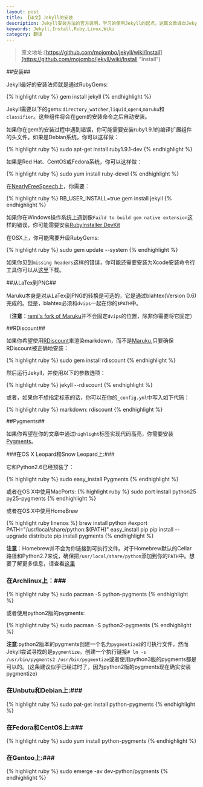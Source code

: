 ```yaml
---
layout: post
title: 【译文】Jekyll的安装
description: Jekyll安装方法的官方说明，学习的使用Jekyll的起点。这篇文章译自Jekyll的官方Wiki，希望能对不熟悉英文的朋友们有所帮助。
keywords: Jekyll,Install,Ruby,Linux,Wiki
category: 翻译
---
```


> 原文地址:[https://github.com/mojombo/jekyll/wiki/Install](https://github.com/mojombo/jekyll/wiki/Install "Install")

##安装##

Jekyll最好的安装法师就是通过RubyGems:

{% highlight ruby %}
gem install jekyll
{% endhighlight %}

Jekyll需要以下的gems:`directory_watcher`,`liquid`,`open4`,`maruku`和`classifier`。这些组件将会在gem的安装命令之后自动安装。

如果你在gem的安装过程中遇到错误，你可能需要安装ruby1.9.1的编译扩展组件的头文件。如果是Debian系统，你可以这样做：

{% highlight ruby %}
sudo apt-get install ruby1.9.1-dev
{% endhighlight %}

如果是Red Hat、CentOS或Fedora系统，你可以这样做：

{% highlight ruby %}
sudo yum install ruby-devel
{% endhighlight %}

在[NearlyFreeSpeech](https://www.nearlyfreespeech.net/ "NearlyFreeSpeech")上，你需要：

{% highlight ruby %}
RB_USER_INSTALL=true gem install jekyll
{% endhighlight %}

如果你在Windows操作系统上遇到像`Faild to build gem native extension`这样的错误，你可能需要安装[RubyInstaller DevKit](https://github.com/oneclick/rubyinstaller/wiki/development-kit "RubyInstaller DevKit")

在OSX上，你可能需要升级RubyGems:

{% highlight ruby %}
sudo gem update --system 
{% endhighlight %}

如果你见到`missing headers`这样的错误，你可能还需要安装为Xcode安装命令行工具你可以从[这里](https://developer.apple.com/downloads/index.action)下载。


##从LaTex到PNG##

Maruku本身是对从LaTex到PNG的转换是可选的，它是通过blahtex(Version 0.6)完成的。但是，blahtex必须和`dvips`一起在你的`$PATH`中。

（**注意**：[remi's fork of Maruku](http://github.com/remi/maruku/tree/master)并不会固定`dvips`的位置，除非你需要将它固定）

##RDiscount##

如果你希望使用[RDiscount](http://github.com/rtomayko/rdiscount/tree/master)来渲染markdown，而不是[Maruku](http://maruku.rubyforge.org/),只要确保RDiscount被正确地安装：

{% highlight ruby %}
sudo gem install rdiscount
{%  endhighlight %}

然后运行Jekyll，并使用以下的参数选项：

{% highlight ruby %}
jekyll --rdiscount
{%  endhighlight %}

或者，如果你不想指定标志的话，你可以在你的`_config.yml`中写入如下代码：

{% highlight ruby %}
markdown: rdiscount
{%  endhighlight %}


##Pygments##

如果你希望在你的文章中通过` highlight `标签实现代码高亮，你需要安装[Pygments](http://pygments.org/)。

###在OS X Leopard和Snow Leopard上:###

它和Python2.6已经预装了：

{% highlight ruby %}
sudo easy_install Pygments
{% endhighlight %}

或者在OS X中使用MacPorts:
{% highlight ruby %}
sudo port install python25 py25-pygments
{% endhighlight %}

或者在OS X中使用HomeBrew

{% highlight ruby linenos %}
brew install python
#export PATH="/usr/local/share/python:$(PATH)"
easy_install pip
pip install --upgrade distribute
pip install pygments
{% endhighlight %}

**注意**：Homebrew并不会为你链接到可执行文件。对于Homebrew默认的Cellar路径和Python2.7来说，确保把`/usr/local/share/python`添加到你的`PATH`中。想要了解更多信息，请查看[这里](https://github.com/mxcl/homebrew/wiki/Homebrew-and-Python)

### 在Archlinux上：###

{% highlight ruby %}
sudo pacman -S python-pygments
{% endhighlight %}

或者使用python2版的pygments:

{% highlight ruby %}
sudo pacman -S python2-pygments
{% endhighlight %}

**注意**:python2版本的pygments创建一个名为`pygmentize2`的可执行文件，然而Jekyll尝试寻找的是`pygmentize`。创建一个执行链接`# ln -s /usr/bin/pygments2 /usr/bin/pygmentize`或者使用python3版的pygments都是可以的。(这条建议似乎已经过时了，因为python2版的pygments现在确实安装pygmentize)

### 在Unbutu和Debian上:###

{% highlight ruby %}
sudo pat-get install python-pygments
{% endhighlight %}

### 在Fedora和CentOS上:###

{% highlight ruby %}
sudo yum install python-pygments
{% endhighlight %}

### 在Gentoo上:###

{% highlight ruby %}
sudo emerge -av dev-python/pygments
{% endhighlight %}


